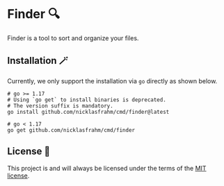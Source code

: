 # Finder 🔍

Finder is a tool to sort and organize your files.

## Installation 🪄

Currently, we only support the installation via `go` directly as shown below.

```shell
# go >= 1.17
# Using `go get` to install binaries is deprecated.
# The version suffix is mandatory.
go install github.com/nicklasfrahm/cmd/finder@latest

# go < 1.17
go get github.com/nicklasfrahm/cmd/finder
```

## License 📄

This project is and will always be licensed under the terms of the [MIT license](./LICENSE.md).
